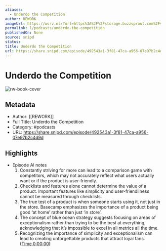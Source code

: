 ```yaml
---
aliases:
  - Underdo the Competition
author: REWORK
imageUrl: https://wsrv.nl/?url=https%3A%2F%2Fstorage.buzzsprout.com%2Fvariants%2Fntuk467hr9esv1vkz9tm44253919%2F5cfec01b44f3e29fae1fb88ade93fc4aecd05b192fbfbc2c2f1daa412b7c1921.jpg&w=100&h=100
permalink: l/podcasts/underdo-the-competition
publishedOn: None
source: snipd
status: 
title: Underdo the Competition
url: https://share.snipd.com/episode/492543a1-3f81-47ca-a956-07e97b2c4d9d
---
```

# Underdo the Competition

![rw-book-cover](https://wsrv.nl/?url=https%3A%2F%2Fstorage.buzzsprout.com%2Fvariants%2Fntuk467hr9esv1vkz9tm44253919%2F5cfec01b44f3e29fae1fb88ade93fc4aecd05b192fbfbc2c2f1daa412b7c1921.jpg&w=100&h=100)

## Metadata

- Author: [[REWORK]]
- Full Title: Underdo the Competition
- Category: #podcasts
- URL: https://share.snipd.com/episode/492543a1-3f81-47ca-a956-07e97b2c4d9d

## Highlights

- Episode AI notes
  1. Constantly striving for more can lead to a comparison game with competitors, which may not accurately reflect what users actually want or if the product is user-friendly.
  2. Checklists and features alone cannot determine the value of a product. Important features like simplicity and user-friendliness cannot be measured through checklists.
  3. The true test of a product is when someone starts using it, not just in the store. Basecamp emphasizes the importance of a product being good ‘at home’ rather than just ‘in store’.
  4. The concept of blue ocean strategy suggests focusing on areas of exceptionalism rather than trying to be the best at everything, acknowledging that it’s impossible to excel in all metrics all the time.
  5. Recognizing the importance of simplicity and exceptionalism can lead to creating unforgettable products that attract loyal fans. ([Time 0:00:00](https://share.snipd.com/episode-takeaways/66a3d4b3-6705-4f70-b3ed-2bfeb765204c))
